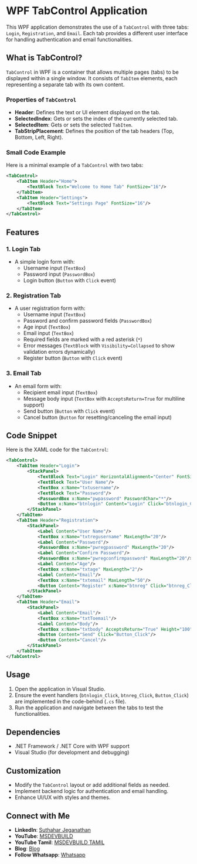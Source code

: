 # WPF TabControl Application

This WPF application demonstrates the use of a `TabControl` with three tabs: `Login`, `Registration`, and `Email`. Each tab provides a different user interface for handling authentication and email functionalities.

## What is TabControl?
`TabControl` in WPF is a container that allows multiple pages (tabs) to be displayed within a single window. It consists of `TabItem` elements, each representing a separate tab with its own content. 

### Properties of `TabControl`
- **Header**: Defines the text or UI element displayed on the tab.
- **SelectedIndex**: Gets or sets the index of the currently selected tab.
- **SelectedItem**: Gets or sets the selected `TabItem`.
- **TabStripPlacement**: Defines the position of the tab headers (Top, Bottom, Left, Right).

### Small Code Example
Here is a minimal example of a `TabControl` with two tabs:
```xml
<TabControl>
    <TabItem Header="Home">
        <TextBlock Text="Welcome to Home Tab" FontSize="16"/>
    </TabItem>
    <TabItem Header="Settings">
        <TextBlock Text="Settings Page" FontSize="16"/>
    </TabItem>
</TabControl>
```

## Features

### 1. Login Tab
- A simple login form with:
  - Username input (`TextBox`)
  - Password input (`PasswordBox`)
  - Login button (`Button` with `Click` event)

### 2. Registration Tab
- A user registration form with:
  - Username input (`TextBox`)
  - Password and confirm password fields (`PasswordBox`)
  - Age input (`TextBox`)
  - Email input (`TextBox`)
  - Required fields are marked with a red asterisk (`*`)
  - Error messages (`TextBlock` with `Visibility=Collapsed` to show validation errors dynamically)
  - Register button (`Button` with `Click` event)

### 3. Email Tab
- An email form with:
  - Recipient email input (`TextBox`)
  - Message body input (`TextBox` with `AcceptsReturn=True` for multiline support)
  - Send button (`Button` with `Click` event)
  - Cancel button (`Button` for resetting/canceling the email input)

## Code Snippet
Here is the XAML code for the `TabControl`:

```xml
<TabControl>
    <TabItem Header="Login">
        <StackPanel>
            <TextBlock Text="Login" HorizontalAlignment="Center" FontSize="20" FontWeight="Bold"/>
            <TextBlock Text="User Name"/>
            <TextBox x:Name="txtusername"/>
            <TextBlock Text="Password"/>
            <PasswordBox x:Name="pwpassword" PasswordChar="*"/>
            <Button x:Name="btnlogin" Content="Login" Click="btnlogin_Click" Width="100"/>
        </StackPanel>
    </TabItem>
    <TabItem Header="Registration">
        <StackPanel>
            <Label Content="User Name"/>
            <TextBox x:Name="txtregusername" MaxLength="20"/>
            <Label Content="Password"/>
            <PasswordBox x:Name="pwregpassword" MaxLength="20"/>
            <Label Content="Confirm Password"/>
            <PasswordBox x:Name="pwregconfirmpassword" MaxLength="20"/>
            <Label Content="Age"/>
            <TextBox x:Name="txtage" MaxLength="2"/>
            <Label Content="Email"/>
            <TextBox x:Name="txtemail" MaxLength="50"/>
            <Button Content="Register" x:Name="btnreg" Click="btnreg_Click"/>
        </StackPanel>
    </TabItem>
    <TabItem Header="Email">
        <StackPanel>
            <Label Content="Email"/>
            <TextBox x:Name="txtToemail"/>
            <Label Content="Body"/>
            <TextBox x:Name="txtbody" AcceptsReturn="True" Height="100"/>
            <Button Content="Send" Click="Button_Click"/>
            <Button Content="Cancel"/>
        </StackPanel>
    </TabItem>
</TabControl>
```

## Usage
1. Open the application in Visual Studio.
2. Ensure the event handlers (`btnlogin_Click`, `btnreg_Click`, `Button_Click`) are implemented in the code-behind (`.cs` file).
3. Run the application and navigate between the tabs to test the functionalities.

## Dependencies
- .NET Framework / .NET Core with WPF support
- Visual Studio (for development and debugging)

## Customization
- Modify the `TabControl` layout or add additional fields as needed.
- Implement backend logic for authentication and email handling.
- Enhance UI/UX with styles and themes.

## Connect with Me
- **LinkedIn**: [Suthahar Jeganathan](https://www.linkedin.com/in/jssuthahar/)
- **YouTube**: [MSDEVBUILD](https://www.youtube.com/@MSDEVBUILD)
- **YouTube Tamil**: [MSDEVBUILD TAMIL](https://www.youtube.com/@MSDEVBUILDTamil)
- **Blog**: [Blog](https://www.msdevbuild.com/)
- **Follow Whatsapp**: [Whatsapp](https://www.whatsapp.com/channel/0029Va5j2rHEFeXcTlUhQB0J)
